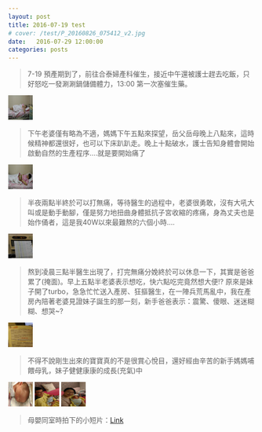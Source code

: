 ```yaml
---
layout: post
title: 2016-07-19 test
# cover: /test/P_20160826_075412_v2.jpg
date:   2016-07-29 12:00:00
categories: posts
---
```

> 7-19 預產期到了，前往合泰婦產科催生，接近中午還被護士趕去吃飯，只好怒吃一發涮涮鍋儲備體力，13:00 第一次塞催生藥。  
<img src="/images/2016-07-29-noteOfLife-family/g1.jpg" width="50" height="50">

> 下午老婆僅有略為不適，媽媽下午五點來探望，岳父岳母晚上八點來，這時候精神都還很好，也可以下床趴趴走。晚上十點破水，護士告知身體會開始啟動自然的生產程序....就是要開始痛了  
<img src="/images/2016-07-29-noteOfLife-family/g2.jpg" width="50" height="50">

> 半夜兩點半終於可以打無痛，等待醫生的過程中，老婆很勇敢，沒有大吼大叫或是動手動腳，僅是努力地扭曲身體抵抗子宮收縮的疼痛，身為丈夫也是始作俑者，這是我40W以來最難熬的六個小時....  
<img src="/images/2016-07-29-noteOfLife-family/g3.jpg" width="50" height="50">

> 熬到凌晨三點半醫生出現了，打完無痛分娩終於可以休息一下，其實是爸爸累了(掩面)。早上五點半老婆表示想吃，快六點吃完竟然想大便!? 原來是妹子開了turbo，急急忙忙送入產房、狂摳醫生，在一陣兵荒馬亂中，我在產房內陪著老婆見證妹子誕生的那一刻，新手爸爸表示：震驚、傻眼、迷迷糊糊、想哭~?  
<img src="/images/2016-07-29-noteOfLife-family/g4.jpg" width="50" height="50">

> 不得不說剛生出來的寶寶真的不是很賞心悅目，還好經由辛苦的新手媽媽哺餵母乳，妹子健健康康的成長(充氣)中  
<img src="/images/2016-07-29-noteOfLife-family/g5.jpg" width="50" height="50">
<img src="/images/2016-07-29-noteOfLife-family/g6.jpg" width="50" height="50">
<img src="/images/2016-07-29-noteOfLife-family/g7.jpg" width="50" height="50">

> 母嬰同室時拍下的小短片：[Link](https://youtu.be/OzVjfjYwxhQ)




